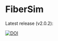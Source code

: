 # FiberSim

Latest release (v2.0.2):

[![DOI](https://zenodo.org/badge/DOI/10.5281/zenodo.5783975.svg)](https://doi.org/10.5281/zenodo.5783975)


